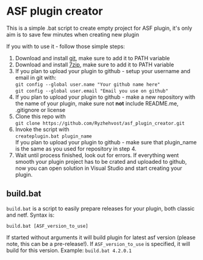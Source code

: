 # ASF plugin creator
This is a simple .bat script to create empty project for ASF plugin, it's only aim is to save few minutes when creating new plugin

If you with to use it - follow those simple steps:
1. Download and install [git](https://git-scm.com/download/win), make sure to add it to PATH variable
2. Download and install [7zip](https://www.7-zip.org/), make sure to add it to PATH variable
3. If you plan to upload your plugin to github - setup your username and email in git with:<br>
`git config --global user.name "Your github name here"`<br>
`git config --global user.email "Email you use on github"`<br>
4. If you plan to upload your plugin to github - make a new repository with the name of your plugin, make sure not **not** include README.me, .gitignore or license
5. Clone this repo with<br>
`git clone https://github.com/Ryzhehvost/asf_plugin_creator.git`<br>
6. Invoke the script with<br>
`createplugin.bat plugin_name`<br>
If you plan to upload your plugin to github - make sure that plugin_name is the same as you used for repository in step 4.
7. Wait until process finished, look out for errors. If everything went smooth your plugin project has to be crated and uploaded to github, now you can open solution in Visual Studio and start creating your plugin.


## build.bat

`build.bat` is a script to easily prepare releases for your plugin, both classic and netf. Syntax is:

`build.bat [ASF_version_to_use]`

If started without arguments it will build plugin for latest asf version (please note, this can be a pre-release!). If `ASF_version_to_use` is specified, it will build for this version. 
Example: `build.bat 4.2.0.1`

